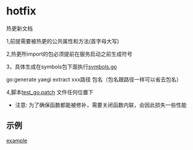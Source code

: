 # hotfix

热更新文档

1,前提需要被热更的公共属性和方法(首字母大写)

2,热更所import的包必须提前在服务启动之前生成符号

3，具体生成在symbols包下面执行[symbols.go](example%2Fsymbols%2Fsymbols.go)

go:generate yaegi extract xxx路径 包名（包名跟路径一样可以省去包名）

4,脚本[test_go.patch](example%2Fpatch%2Ftest_go.patch) 文件任何位置下

+ 注意: 为了确保函数都能被修补，需要关闭函数内联，会因此损失一些性能

## 示例
[example](example)